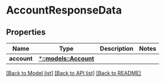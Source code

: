 # AccountResponseData

## Properties

Name | Type | Description | Notes
------------ | ------------- | ------------- | -------------
**account** | [***::models::Account**](Account.md) |  | 

[[Back to Model list]](../README.md#documentation-for-models) [[Back to API list]](../README.md#documentation-for-api-endpoints) [[Back to README]](../README.md)


